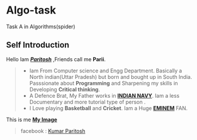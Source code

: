 # Algo-task
Task A in Algorithms(spider)

## Self Introduction
Hello Iam [_**Paritosh**_](https://plus.google.com/u/0/photos/107373700842874059837/albums/profile/6317869994767084114) ,Friends call me **Parii**.
> * Iam From Computer science and Engg Department.
Basically a North indian(Uttar Pradesh) but born and bought up in South India.
Passsionate about **Programming** and Sharpening my skills in Developing **Critical thinking**.
>* A Defence Brat, My Father works in [**INDIAN NAVY**](https://www.joinindiannavy.gov.in/).
Iam a less Documentary and more tutorial type of person .
>* I Love playing **Basketball** and **Cricket**.
Iam a Huge [**EMINEM**](http://www.eminem.com/) FAN.

This is me [**My Image**](https://scontent.fmaa1-1.fna.fbcdn.net/v/t31.0-8/17239796_1260120090768920_2189102492438833939_o.jpg?oh=501cc0a7ff9eb8586912ed1a3b4b5b79&oe=59F4E710)

>facebook : [Kumar Paritosh](https://www.facebook.com/PariiNITT.edu)
